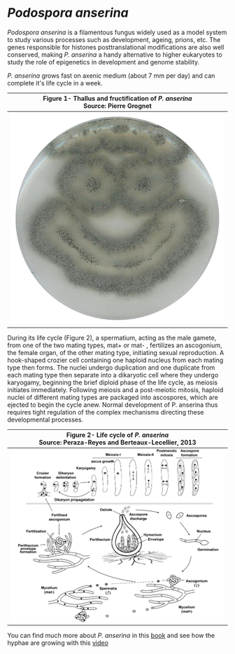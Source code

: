 # *Podospora anserina*

*Podospora anserina* is a filamentous fungus widely used as a model system to study various processes such as development, ageing, prions, etc. The genes responsible for histones posttranslational modifications are also well conserved, making *P. anserina* a handy alternative to higher eukaryotes to study the role of epigenetics in development and genome stability.

*P. anserina* grows fast on axenic medium (about 7 mm per day) and can complete it's life cycle in a week.


|<b>Figure 1-  Thallus and fructification of <i>P. anserina</i></b> <BR> Source: Pierre Grognet|
|:--:|
| ![Podospora anserina](Pictures/podo.png) |

During its life cycle (Figure 2), a spermatium, acting as the male
gamete, from one of the two mating types, mat+ or mat- , fertilizes an ascogonium, the female
organ, of the other mating type, initiating sexual reproduction. A hook-shaped crozier cell
containing one haploid nucleus from each mating type then forms. The nuclei undergo
duplication and one duplicate from each mating type then separate into a dikaryotic cell
where they undergo karyogamy, beginning the brief diploid phase of the life cycle, as meiosis
initiates immediately. Following meiosis and a post-meiotic mitosis, haploid nuclei of
different mating types are packaged into ascospores, which are ejected to begin the cycle
anew. Normal development of P. anserina thus requires tight regulation of the complex
mechanisms directing these developmental processes.

|<b>Figure 2-  Life cycle of <i>P. anserina</i></b> <BR> Source: Peraza-Reyes and Berteaux-Lecellier, 2013|
|:--:|
| ![Life cycle](Pictures/lifecycle.png) |

You can find much more about *P. anserina* in this [book](https://hal.archives-ouvertes.fr/hal-02475488/document) and see how the hyphae are growing with this [video](https://www.youtube.com/watch?v=CsrLAOFjRZI&ab_channel=LaboratoireLIEDUniversit%C3%A9Paris7)

